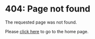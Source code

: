 # 404: Page not found

The requested page was not found.

Please [click here](/) to go to the home page.


<!-- ~~~
<div style="margin-top: 30px; font-size: 30px; text-align: center;">
  <br>
  <div style="font-weight: bold;">
    404 error
  </div>
  <br>
  <br>
  The requested page was not found.
  <br>
  <br>
  <br>
  <div style="margin-bottom: 300px; font-size: 24px">
    <a href="/">Click here</a> to go back to the homepage.
  </div>
</div>
~~~ -->

